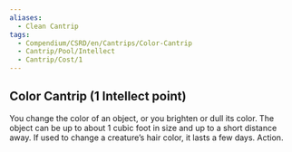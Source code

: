```yaml
---
aliases:
  - Clean Cantrip
tags:
  - Compendium/CSRD/en/Cantrips/Color-Cantrip
  - Cantrip/Pool/Intellect
  - Cantrip/Cost/1
---
```

  
## Color Cantrip (1 Intellect point)  
You change the color of an object, or you brighten or dull its color. The object can be up to about 1 cubic foot in size and up to a short distance away. If used to change a creature’s hair color, it lasts a few days. Action.   
  

